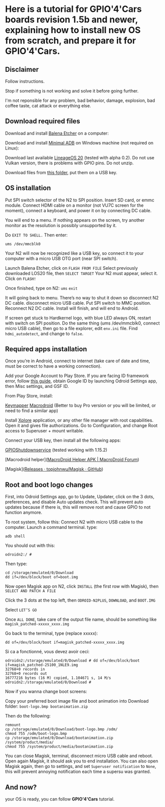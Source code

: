# Here is a tutorial for GPIO'4'Cars boards revision **1.5b** and newer, explaining how to install new OS from scratch, and prepare it for GPIO'4'Cars.

## Disclaimer

Follow instructions.

Stop if something is not working and solve it before going further.

I'm not reponsible for any problem, bad behavior, damage, explosion, bad coffee taste, cat attack or everything else.



## Download required files

Download and install [Balena Etcher](https://www.balena.io/etcher/) on a computer:

Download and install [Minimal ADB](https://androidmtk.com/download-minimal-adb-and-fastboot-tool) on Windows machine (not required on Linux):

Download last available [LineageOS 20](https://oph.mdrjr.net/voodik/S922X/ODROID-N2/Android/LineageOTA-20.0/builds/selfinstall/) (tested with alpha 0.2).
Do not use Vulkan version, there is problems with GPIO pins.
Do not unzip.

Download files from [this folder](https://github.com/zyssai/GPIO-4-Cars/tree/main/Save), put them on a USB key.



## OS installation

Put SPI switch selector of the N2 to SPI position.
Insert SD card, or emmc module.
Connect HDMI cable on a monitor (not VU7C screen for the moment), connect a keyboard, and power it on by connecting DC cable.

You will end to a menu. If nothing appears on the screen, try another monitor as the resolution is possibly unsupported by it.

Do `EXIT TO SHELL.`
Then enter:

`ums /dev/mmcblk0`

Your N2 will now be recognized like a USB key, so connect it to your computer with a micro USB OTG port (near SPI switch).

Launch Balena Etcher, click on `FLASH FROM FILE`
Select previously downloaded LOS20 file, then `SELECT TARGET`
Your N2 must appear, select it.
Click on `FLASH!`

Once finished, type on N2:
`ums`
`exit`

It will going back to menu. There’s no way to shut it down so disconnect N2 DC cable.
disconnect micro USB cable.
Put SPI switch to MMC position.
Reconnect N2 DC cable.
Install will finish, and will end to Android.

If screen get stuck to Hardkernel logo, with blue LED always ON, restart with switch on SPI position. Do the same thing (ums /dev/mmcblk0, connect micro USB cable), then go to a file explorer, edit `env.ini` file.
Find `hdmi_autodetect`, and change to `false`.



## Required apps installation

Once you’re in Android, connect to internet (take care of date and time, must be correct to have a working connection).

Add your Google Account to Play Store.
If you are facing ID framework error, follow [this guide](https://www.google.com/android/uncertified/), obtain Google ID by launching Odroid Settings app, then Misc settings, and GSF ID.

From Play Store, install:

[Keymapper](https://play.google.com/store/apps/details?id=io.github.sds100.keymapper&pcampaignid=web_share)
[Macrodroid](https://play.google.com/store/apps/details?id=com.arlosoft.macrodroid&pcampaignid=web_share) (Better to buy Pro version or you will be limited, or need to find a similar app)

Install [Xplore](https://play.google.com/store/apps/details?id=com.lonelycatgames.Xplore&pcampaignid=web_share) application, or any other file manager with root capabilities.
Open it and gives file authorizations.
Go to Configuration, and change Root access to Superuser + mount writable.

Connect your USB key, then install all the following apps:

[GPIOShutdownservice](https://forum.odroid.com/viewtopic.php?f=213&t=44791) (tested working with 1.15.2)

[Macrodroid helper]([MacroDroid Helper APK | MacroDroid Forum](https://www.macrodroidforum.com/index.php?threads/macrodroid-helper-apk.1/))

[Magisk]([Releases · topjohnwu/Magisk · GitHub](https://github.com/topjohnwu/Magisk/releases))

## Root and boot logo changes

First, into Odroid Settings app, go to Update, Updater, click on the 3 dots, preferences, and disable Auto updates check.
This will prevent auto updates because if there is, this will remove root and cause GPIO to not function anymore.

To root system, follow this:
Connect N2 with micro USB cable to the computer.
Launch a command terminal.
type:

`adb shell`

You should out with this:

`odroidn2:/ #`

Then type:

```
cd /storage/emulated/0/Download
dd if=/dev/block/boot of=boot.img
```

Now open Magisk app on N2, click `INSTALL` (the first row with Magisk), then `SELECT AND PATCH A FILE`

Click the 3 dots at the top left, then `ODROID-N2PLUS`, `DOWNLOAD`, and `BOOT.IMG`

Select `LET’S GO`

Once `ALL DONE`, take care of the output file name, should be something like `magisk_patched-xxxxx_xxxx.img`

Go back to the terminal, type (replace xxxxx):

`dd of=/dev/block/boot if=magisk_patched-xxxxx_xxxx.img`

Si ca a fonctionné, vous devez avoir ceci:

```
odroidn2:/storage/emulated/0/Download # dd of=/dev/block/boot if=magisk_patched-25100_1NLE9.img
32768+0 records in
32768+0 records out
16777216 bytes (16 M) copied, 1.104671 s, 14 M/s
odroidn2:/storage/emulated/0/Download #
```

Now if you wanna change boot screens:

Copy your preferred boot image file and boot animation into Download folder:
`boot-logo.bmp
bootanimation.zip`

Then do the following:

```
remount
cp /storage/emulated/0/Download/boot-logo.bmp /odm/
chmod 755 /odm/boot-logo.bmp
cp /storage/emulated/0/Download/bootanimation.zip /system/product/media/
chmod 755 /system/product/media/bootanimation.zip
```

You can close Magisk, terminal, disconnect micro USB cable and reboot.
Open again Magisk, it should ask you to end installation.
You can also open Magisk again, then go to settings, and set `Superuser notification` to `None`, this will prevent annoying notification each time a supersu was granted.



## And now?

your OS is ready, you can follow **GPIO'4'Cars** tutorial.
